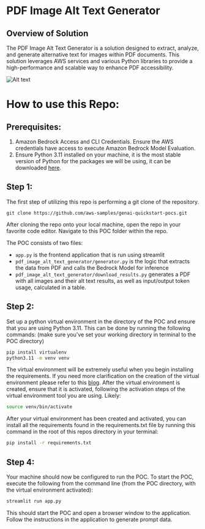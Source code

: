 # PDF Image Alt Text Generator

## Overview of Solution

The PDF Image Alt Text Generator is a solution designed to extract, analyze, and generate alternative text for images within PDF documents. This solution leverages AWS services and various Python libraries to provide a high-performance and scalable way to enhance PDF accessibility.

![Alt text](images/demo.gif)


# How to use this Repo:

## Prerequisites:

1. Amazon Bedrock Access and CLI Credentials. Ensure the AWS credentials have access to execute Amazon Bedrock Model Evaluation. 
2. Ensure Python 3.11 installed on your machine, it is the most stable version of Python for the packages we will be using, it can be downloaded [here](https://www.python.org/downloads/release/python-3911/).

## Step 1:

The first step of utilizing this repo is performing a git clone of the repository.

```
git clone https://github.com/aws-samples/genai-quickstart-pocs.git
```
After cloning the repo onto your local machine, open the repo in your favorite code editor. Navigate to this POC folder within the repo. 

The POC consists of two files: 
* `app.py` is the frontend application that is run using streamlit
* `pdf_image_alt_text_generator/generator.py` is the logic that extracts the data from PDF and calls the Bedrock Model for inference
* `pdf_image_alt_text_generator/download_results.py` generates a PDF with all images and their alt text results, as well as input/output token usage, calculated in a table.

## Step 2:

Set up a python virtual environment in the directory of the POC and ensure that you are using Python 3.11. This can be done by running the following commands: (make sure you've set your working directory in terminal to the POC directory)

```zsh
pip install virtualenv
python3.11 -m venv venv
```
The virtual environment will be extremely useful when you begin installing the requirements. If you need more clarification on the creation of the virtual environment please refer to this [blog](https://www.freecodecamp.org/news/how-to-setup-virtual-environments-in-python/).
After the virtual environment is created, ensure that it is activated, following the activation steps of the virtual environment tool you are using. Likely:
```zsh
source venv/bin/activate
```

After your virtual environment has been created and activated, you can install all the requirements found in the requirements.txt file by running this command in the root of this repos directory in your terminal:

```zsh
pip install -r requirements.txt
```

## Step 4:
Your machine should now be configured to run the POC. To start the POC, execute the following from the command line (from the POC directory, with the virtual environment activated):

```zsh
streamlit run app.py
```
This should start the POC and open a browser window to the application. Follow the instructions in the application to generate prompt data.
